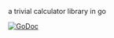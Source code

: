 a trivial calculator library in go 

[![GoDoc](https://godoc.org/github.com/julz/calc?status.svg)](https://godoc.org/github.com/julz/calc)

